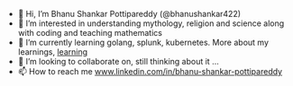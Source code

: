 - 👋 Hi, I’m Bhanu Shankar Pottipareddy (@bhanushankar422)
- 👀 I’m interested in understanding mythology, religion and science along with coding and teaching mathematics
- 🌱 I’m currently learning golang, splunk, kubernetes. More about my learnings, [learning](https://github.com/bhanushankar422/learnings#readme "learning")
- 💞️ I’m looking to collaborate on, still thinking about it ...
- 📫 How to reach me www.linkedin.com/in/bhanu-shankar-pottipareddy

<!---
bhanushankar422/bhanushankar422 is a ✨ special ✨ repository because its `README.md` (this file) appears on your GitHub profile.
You can click the Preview link to take a look at your changes.
--->
